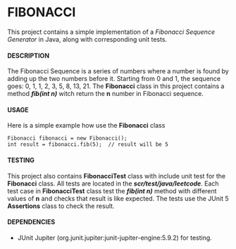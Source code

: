 # FIBONACCI #

This project contains a simple implementation of a *Fibonacci Sequence Generator* in Java, along with corresponding unit tests.

 #### **DESCRIPTION** ####
 
The Fibonacci Sequence is a series of numbers where a number is found by adding up the two numbers before it. Starting from 0 and 1, the sequence goes: 0, 1, 1, 2, 3, 5, 8, 13, 21.
The **Fibonacci** class in this project contains a method ***fib(int n)*** witch return the **n** number in Fibonacci sequence.

#### **USAGE** ####

Here is a simple example how use the **Fibonacci** class
    
    Fibonacci fibonacci = new Fibonacci();
    int result = fibonacci.fib(5);  // result will be 5

#### **TESTING** ####

This project also contains **FibonacciTest** class with include unit test for the **Fibonacci** class.
All tests are located in the ***scr/test/java/leetcode***.
Each test case in **FibonacciTest** class test the ***fib(int n)*** method with different values of **n** and checks that result is like expected.
The tests use the JUnit 5 **Assertions** class to check the result.

#### **DEPENDENCIES** ####

- JUnit Jupiter (org.junit.jupiter:junit-jupiter-engine:5.9.2) for testing.
